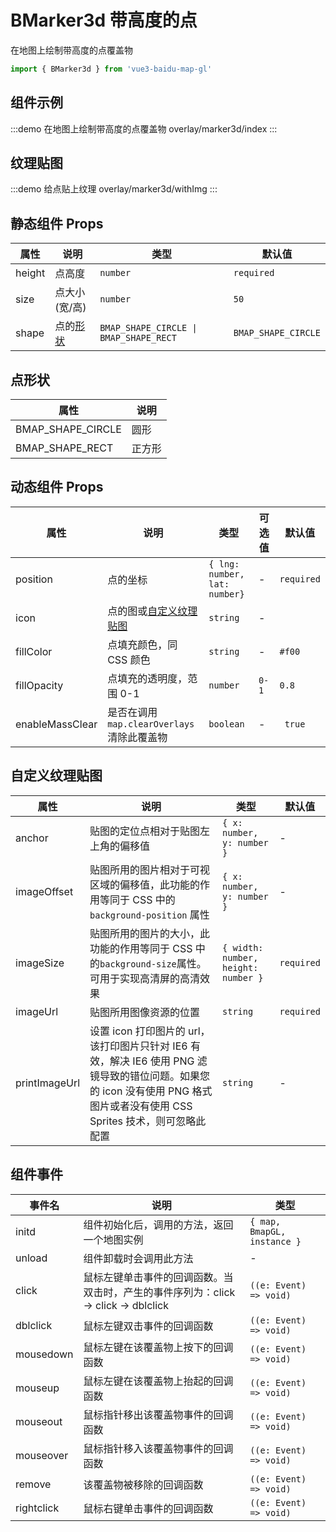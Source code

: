 # BMarker3d 带高度的点

在地图上绘制带高度的点覆盖物

```ts
import { BMarker3d } from 'vue3-baidu-map-gl'
```

## 组件示例

:::demo 在地图上绘制带高度的点覆盖物
overlay/marker3d/index
:::

## 纹理贴图

:::demo 给点贴上纹理
overlay/marker3d/withImg
:::

## 静态组件 Props

| 属性   | 说明                | 类型                                   | 默认值              |
| ------ | ------------------- | -------------------------------------- | ------------------- |
| height | 点高度              | `number`                               | `required`          |
| size   | 点大小(宽/高)       | `number`                               | `50`                |
| shape  | 点的[形状](#点形状) | `BMAP_SHAPE_CIRCLE \| BMAP_SHAPE_RECT` | `BMAP_SHAPE_CIRCLE` |

## 点形状

| 属性              | 说明   |
| ----------------- | ------ |
| BMAP_SHAPE_CIRCLE | 圆形   |
| BMAP_SHAPE_RECT   | 正方形 |

## 动态组件 Props

| 属性            | 说明                                        | 类型                          | 可选值 | 默认值     |
| --------------- | ------------------------------------------- | ----------------------------- | ------ | ---------- |
| position        | 点的坐标                                    | `{ lng: number, lat: number}` | -      | `required` |
| icon            | 点的图或[自定义纹理贴图](#自定义纹理贴图)   | `string `                     | -      |            |
| fillColor       | 点填充颜色，同 CSS 颜色                     | `string `                     | -      | `#f00`     |
| fillOpacity     | 点填充的透明度，范围 0-1                    | `number `                     | `0-1`  | `0.8 `     |
| enableMassClear | 是否在调用 `map.clearOverlays` 清除此覆盖物 | `boolean`                     | -      | ` true`    |

## 自定义纹理贴图

| 属性          | 说明                                                                                                                                                                        | 类型                                | 默认值     |
| ------------- | --------------------------------------------------------------------------------------------------------------------------------------------------------------------------- | ----------------------------------- | ---------- |
| anchor        | 贴图的定位点相对于贴图左上角的偏移值                                                                                                                                        | `{ x: number, y: number }`          | -          |
| imageOffset   | 贴图所用的图片相对于可视区域的偏移值，此功能的作用等同于 CSS 中的 `background-position` 属性                                                                                | `{ x: number, y: number }`          | -          |
| imageSize     | 贴图所用的图片的大小，此功能的作用等同于 CSS 中的`background-size`属性。可用于实现高清屏的高清效果                                                                          | `{ width: number, height: number }` | `required` |
| imageUrl      | 贴图所用图像资源的位置                                                                                                                                                      | `string`                            | `required` |
| printImageUrl | 设置 icon 打印图片的 url，该打印图片只针对 IE6 有效，解决 IE6 使用 PNG 滤镜导致的错位问题。如果您的 icon 没有使用 PNG 格式图片或者没有使用 CSS Sprites 技术，则可忽略此配置 | `string `                           | -          |

## 组件事件

| 事件名     | 说明                                                                               | 类型                        |
| ---------- | ---------------------------------------------------------------------------------- | --------------------------- |
| initd      | 组件初始化后，调用的方法，返回一个地图实例                                         | `{ map, BmapGL, instance }` |
| unload     | 组件卸载时会调用此方法                                                             | -                           |
| click      | 鼠标左键单击事件的回调函数。当双击时，产生的事件序列为：click -> click -> dblclick | `((e: Event) => void)`      |
| dblclick   | 鼠标左键双击事件的回调函数                                                         | `((e: Event) => void)`      |
| mousedown  | 鼠标左键在该覆盖物上按下的回调函数                                                 | `((e: Event) => void)`      |
| mouseup    | 鼠标左键在该覆盖物上抬起的回调函数                                                 | `((e: Event) => void)`      |
| mouseout   | 鼠标指针移出该覆盖物事件的回调函数                                                 | `((e: Event) => void)`      |
| mouseover  | 鼠标指针移入该覆盖物事件的回调函数                                                 | `((e: Event) => void)`      |
| remove     | 该覆盖物被移除的回调函数                                                           | `((e: Event) => void)`      |
| rightclick | 鼠标右键单击事件的回调函数                                                         | `((e: Event) => void)`      |

